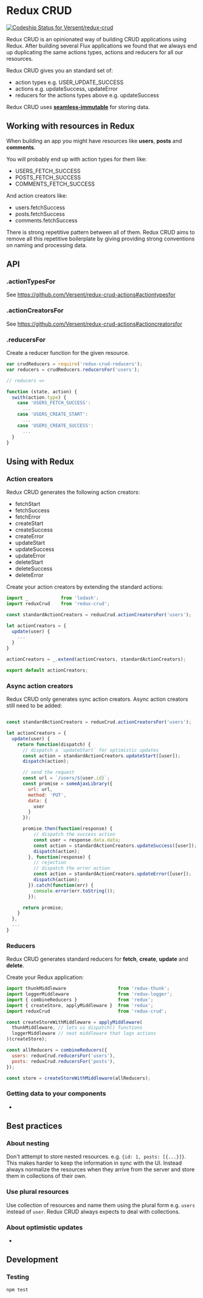 # Redux CRUD

[ ![Codeship Status for Versent/redux-crud](https://codeship.com/projects/41be3440-293a-0133-d1a0-76c73dc375da/status?branch=master)](https://codeship.com/projects/97928)

Redux CRUD is an opinionated way of building CRUD applications using Redux. After building several Flux applications we found that we always end up duplicating the same actions types, actions and reducers for all our resources.

Redux CRUD gives you an standard set of:

- action types e.g. USER_UPDATE_SUCCESS
- actions e.g. updateSuccess, updateError
- reducers for the actions types above e.g. updateSuccess

Redux CRUD uses [__seamless-immutable__](https://github.com/rtfeldman/seamless-immutable) for storing data.

## Working with resources in Redux

When building an app you might have resources like __users__, __posts__ and __comments__.

You will probably end up with action types for them like:

- USERS_FETCH_SUCCESS
- POSTS_FETCH_SUCCESS
- COMMENTS_FETCH_SUCCESS

And action creators like:

- users.fetchSuccess
- posts.fetchSuccess
- comments.fetchSuccess

There is strong repetitive pattern between all of them. Redux CRUD aims to remove all this repetitive boilerplate by giving providing strong conventions on naming and processing data.

## API

### .actionTypesFor

See https://github.com/Versent/redux-crud-actions#actiontypesfor

### .actionCreatorsFor

See https://github.com/Versent/redux-crud-actions#actioncreatorsfor

### .reducersFor

Create a reducer function for the given resource.

```js
var crudReducers = require('redux-crud-reducers');
var reducers = crudReducers.reducersFor('users');

// reducers =>

function (state, action) {
  swith(action.type) {
    case 'USERS_FETCH_SUCCESS':
      ...
    case 'USERS_CREATE_START':
      ...
    case 'USERS_CREATE_SUCCESS':
      ...
  }
}

```

## Using with Redux

### Action creators

Redux CRUD generates the following action creators:

- fetchStart
- fetchSuccess
- fetchError
- createStart
- createSuccess
- createError
- updateStart
- updateSuccess
- updateError
- deleteStart
- deleteSuccess
- deleteError

Create your action creators by extending the standard actions:

```js
import _            from 'lodash';
import reduxCrud    from 'redux-crud';

const standardActionCreators = reduxCrud.actionCreatorsFor('users');

let actionCreators = {
  update(user) {
    ...
  }
}

actionCreators = _.extend(actionCreators, standardActionCreators);

export default actionCreators;
```

### Async action creators

Redux CRUD only generates sync action creators. Async action creators still need to be added:

```js

const standardActionCreators = reduxCrud.actionCreatorsFor('users');

let actionCreators = {
  update(user) {
    return function(dispatch) {
      // dispatch a `updateStart` for optimistic updates
      const action = standardActionCreators.updateStart([user]);
      dispatch(action);

      // send the request
      const url = `/users/${user.id}`;
      const promise = someAjaxLibrary({
        url: url,
        method: 'PUT',
        data: {
          user
        }
      });

      promise.then(function(response) {
          // dispatch the success action
          const user = response.data.data;
          const action = standardActionCreators.updateSuccess([user]);
          dispatch(action);
        }, function(response) {
          // rejection
          // dispatch the error action
          const action = standardActionCreators.updateError([user]);
          dispatch(action);
        }).catch(function(err) {
          console.error(err.toString());
        });

      return promise;
    }
  },
  ...
}
```

### Reducers

Redux CRUD generates standard reducers for __fetch__, __create__, __update__ and __delete__.

Create your Redux application:

```js
import thunkMiddleware                   from 'redux-thunk';
import loggerMiddleware                  from 'redux-logger';
import { combineReducers }               from 'redux';
import { createStore, applyMiddleware }  from 'redux';
import reduxCrud                         from 'redux-crud';

const createStoreWithMiddleware = applyMiddleware(
  thunkMiddleware, // lets us dispatch() functions
  loggerMiddleware // neat middleware that logs actions
)(createStore);

const allReducers = combineReducers({
  users: reduxCrud.reducersFor('users'),
  posts: reduxCrud.reducersFor('posts'),
});

const store = createStoreWithMiddleware(allReducers);

```

### Getting data to your components

-

## Best practices

### About nesting

Don't atttempt to store nested resources. e.g. `{id: 1, posts: [{...}]}`. This makes harder to keep the information in sync with the UI. Instead always normalize the resources when they arrive from the server and store them in collections of their own.

### Use plural resources

Use collection of resources and name them using the plural form e.g. `users` instead of `user`. Redux CRUD always expects to deal with collections.

### About optimistic updates

-

## Development

### Testing

```
npm test
```

